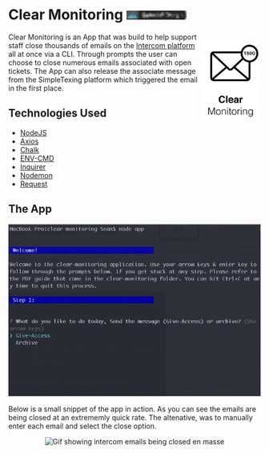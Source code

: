 # Clear Monitoring <a href="https://github.com/SeanMcTernan" target="_blank"><img src="https://raw.githubusercontent.com/SeanMcTernan/SeanMcTernan/140c9255ba95e71fc0988bc36cc1f327fe360b9f/ReadMe_Badge.svg" width="120"/></a>


<img src="https://raw.githubusercontent.com/SeanMcTernan/SeanMcTernan/342bcf0aafc064e7fbb3c56c9b7a444ce3585ca7/Clear-Monitoring_Logo.svg" align="right"
     alt="Clear-Monitoring App Image By Sean Mc Ternan " width="120" height="178">


Clear Monitoring is an App that was build to help support staff close thousands of emails on the <a href="https://www.intercom.com/" target="_blank">Intercom platform</a> all at once via a CLI. Through prompts the user can choose to close numerous emails associated with open tickets. The App can also release the associate message from the SimpleTexing platform which triggered the email in the first place. 


## Technologies Used
* <a href="https://nodejs.org/en/" target="_blank">NodeJS</a>
* <a href="https://www.npmjs.com/package/axios" target="_blank">Axios</a>
* <a href="https://www.npmjs.com/package/chalk" target="_blank">Chalk</a>
* <a href="https://www.npmjs.com/package/ENV-CMD" target="_blank">ENV-CMD</a>
* <a href="https://www.npmjs.com/package/Inquirer" target="_blank">Inquirer</a>
* <a href="https://www.npmjs.com/package/Nodemon" target="_blank">Nodemon</a>
* <a href="https://www.npmjs.com/package/Request" target="_blank">Request</a>

## The App

<p align="center">
  <img src="https://github.com/SeanMcTernan/SeanMcTernan/blob/main/Clear_Monitoring_Sample.png?raw=true" alt="Clear Monitoring CLI" width="738">
</p>

Below is a small snippet of the app in action. As you can see the emails are being closed at an extrememly quick rate. The altenative, was to manually enter each email and select the close option. 

<p align="center">
<img src="https://github.com/SeanMcTernan/SeanMcTernan/blob/main/Intercom.gif?raw=true"
  alt="Gif showing intercom emails being closed en masse"
  width="500">
</p>
